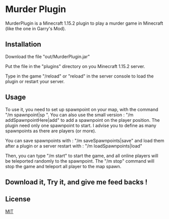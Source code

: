 # Murder Plugin

MurderPlugin is a Minecraft 1.15.2 plugin to play a murder game in Minecraft (like the one in Garry's Mod).

## Installation

Download the file "out/MurderPlugin.jar"

Put the file in the "plugins" directory on you Minecraft 1.15.2 server.

Type in the game "/reload" or "reload" in the server console to load the plugin or restart your server.

## Usage

To use it, you need to set up spawnpoint on your map, with the command "/m spawnpoint|sp <id> <x> <y> <z>".
You can also use the small version : "/m addSpawnpointHere|add" to add a spawnpoint on the player position.
The plugin need only one spawnpoint to start. I advise you to define as many spawnpoints as there are players (or more).

You can save spawnpoints with : "/m saveSpawnpoints|save" and load them after a plugin or a server restart with : "/m loadSpawnpoints|load"

Then, you can type "/m start" to start the game, and all online players will be teleported randomly to the spawnpoint.
The "/m stop" command will stop the game and teleport all player to the map spawn.

## Download it, Try it, and give me feed backs !

## License
[MIT](https://choosealicense.com/licenses/mit/)
